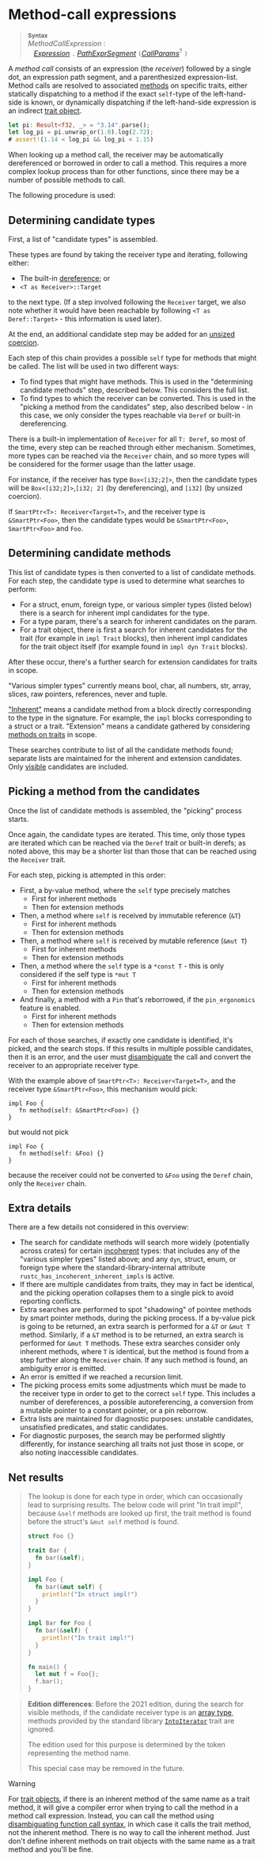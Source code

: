 # Method-call expressions

> **<sup>Syntax</sup>**\
> _MethodCallExpression_ :\
> &nbsp;&nbsp; [_Expression_] `.` [_PathExprSegment_] `(`[_CallParams_]<sup>?</sup> `)`

A _method call_ consists of an expression (the *receiver*) followed by a single dot, an expression path segment, and a parenthesized expression-list.
Method calls are resolved to associated [methods] on specific traits, either statically dispatching to a method if the exact `self`-type of the left-hand-side is known, or dynamically dispatching if the left-hand-side expression is an indirect [trait object](../types/trait-object.md).

```rust
let pi: Result<f32, _> = "3.14".parse();
let log_pi = pi.unwrap_or(1.0).log(2.72);
# assert!(1.14 < log_pi && log_pi < 1.15)
```

When looking up a method call, the receiver may be automatically dereferenced or borrowed in order to call a method.
This requires a more complex lookup process than for other functions, since there may be a number of possible methods to call.

The following procedure is used:

## Determining candidate types

First, a list of "candidate types" is assembled.

These types are found by taking the receiver type and iterating, following either:

* The built-in [dereference]; or
* `<T as Receiver>::Target`

to the next type. (If a step involved following the `Receiver` target, we also
note whether it would have been reachable by following `<T as
Deref::Target>` - this information is used later).

At the end, an additional candidate step may be added for
an [unsized coercion].

Each step of this chain provides a possible `self` type for methods that
might be called. The list will be used in two different ways:

* To find types that might have methods. This is used in the
  "determining candidate methods" step, described below. This considers
  the full list.
* To find types to which the receiver can be converted. This is used in the
  "picking a method from the candidates" step, also described below - in this
  case, we only consider the types reachable via `Deref` or built-in
  dereferencing.

There is a built-in implementation of `Receiver` for all `T: Deref`, so
most of the time, every step can be reached through either mechanism.
Sometimes, more types can be reached via the `Receiver` chain, and so
more types will be considered for the former usage than the latter usage.

For instance, if the receiver has type `Box<[i32;2]>`, then the candidate types
will be `Box<[i32;2]>`,`[i32; 2]` (by dereferencing), and `[i32]` (by unsized
coercion).

If `SmartPtr<T>: Receiver<Target=T>`, and the receiver type is `&SmartPtr<Foo>`,
then the candidate types would be `&SmartPtr<Foo>`, `SmartPtr<Foo>` and `Foo`.

## Determining candidate methods

This list of candidate types is then converted to a list of candidate methods.
For each step, the candidate type is used to determine what searches to perform:

* For a struct, enum, foreign type, or various simpler types (listed below)
  there is a search for inherent impl candidates for the type.
* For a type param, there's a search for inherent candidates on the param.
* For a trait object, there is first a search for inherent candidates for
  the trait (for example in `impl Trait` blocks), then inherent impl
  candidates for the trait object itself (for example found in `impl dyn Trait`
  blocks).

After these occur, there's a further search for extension candidates for
traits in scope.

"Various simpler types" currently means bool, char, all numbers, str, array,
slices, raw pointers, references, never and tuple.

["Inherent"][inherent] means a candidate method from a block directly
corresponding to the type in the signature. For example, the `impl` blocks
corresponding to a struct or a trait. "Extension" means a candidate gathered
by considering [methods on traits] in scope.

These searches contribute to list of all the candidate methods found;
separate lists are maintained for the inherent and extension candidates.
Only [visible] candidates are included.

## Picking a method from the candidates

Once the list of candidate methods is assembled, the "picking" process
starts.

Once again, the candidate types are iterated. This time, only those types
are iterated which can be reached via the `Deref` trait or built-in derefs;
as noted above, this may be a shorter list than those that can be reached
using the `Receiver` trait.

For each step, picking is attempted in this order:

* First, a by-value method, where the `self` type precisely matches
  * First for inherent methods
  * Then for extension methods
* Then, a method where `self` is received by immutable reference (`&T`)
  * First for inherent methods
  * Then for extension methods
* Then, a method where `self` is received by mutable reference (`&mut T`)
  * First for inherent methods
  * Then for extension methods
* Then, a method where the `self` type is a `*const T` - this is only considered
  if the self type is `*mut T`
  * First for inherent methods
  * Then for extension methods
* And finally, a method with a `Pin` that's reborrowed, if the `pin_ergonomics`
  feature is enabled.
  * First for inherent methods
  * Then for extension methods

For each of those searches, if exactly one candidate is identified,
it's picked, and the search stops. If this results in multiple possible candidates,
then it is an error, and the user must [disambiguate][disambiguate call]
the call and convert the receiver to an appropriate receiver type.

With the example above of `SmartPtr<T>: Receiver<Target=T>`, and the receiver
type `&SmartPtr<Foo>`, this mechanism would pick:

```rust,ignore
impl Foo {
   fn method(self: &SmartPtr<Foo>) {}
}
```

but would not pick

```rust,ignore
impl Foo {
   fn method(self: &Foo) {}
}
```

because the receiver could not be converted to `&Foo` using the `Deref` chain,
only the `Receiver` chain.

## Extra details

There are a few details not considered in this overview:

* The search for candidate methods will search more widely (potentially
  across crates) for certain [incoherent] types: that includes any of
  the "various simpler types" listed above; and any `dyn`, struct, enum, or
  foreign type where the standard-library-internal attribute
  `rustc_has_incoherent_inherent_impls` is active.
* If there are multiple candidates from traits, they may in fact be
  identical, and the picking operation collapses them to a single pick to avoid
  reporting conflicts.
* Extra searches are performed to spot "shadowing" of pointee methods
  by smart pointer methods, during the picking process. If a by-value pick
  is going to be returned, an extra search is performed for a `&T` or
  `&mut T` method. Similarly, if a `&T` method is to be returned, an extra
  search is performed for `&mut T` methods. These extra searches consider
  only inherent methods, where `T` is identical, but the method is
  found from a step further along the `Receiver` chain. If any such method
  is found, an ambiguity error is emitted.
* An error is emitted if we reached a recursion limit.
* The picking process emits some adjustments which must be made to the
  receiver type in order to get to the correct `self` type. This includes
  a number of dereferences, a possible autoreferencing, a conversion from
  a mutable pointer to a constant pointer, or a pin reborrow.
* Extra lists are maintained for diagnostic purposes:
  unstable candidates, unsatisfied predicates, and static candidates.
* For diagnostic purposes, the search may be performed slightly differently,
  for instance searching all traits not just those in scope, or also noting
  inaccessible candidates.

## Net results

> The lookup is done for each type in order, which can occasionally lead to surprising results.
> The below code will print "In trait impl!", because `&self` methods are looked up first, the trait method is found before the struct's `&mut self` method is found.
>
> ```rust
> struct Foo {}
>
> trait Bar {
>   fn bar(&self);
> }
>
> impl Foo {
>   fn bar(&mut self) {
>     println!("In struct impl!")
>   }
> }
>
> impl Bar for Foo {
>   fn bar(&self) {
>     println!("In trait impl!")
>   }
> }
>
> fn main() {
>   let mut f = Foo{};
>   f.bar();
> }
> ```

> **Edition differences**: Before the 2021 edition, during the search for visible methods, if the candidate receiver type is an [array type], methods provided by the standard library [`IntoIterator`] trait are ignored.
>
> The edition used for this purpose is determined by the token representing the method name.
>
> This special case may be removed in the future.


> [!WARNING]
> For [trait objects], if there is an inherent method of the same name as a trait method, it will give a compiler error when trying to call the method in a method call expression.
> Instead, you can call the method using [disambiguating function call syntax], in which case it calls the trait method, not the inherent method.
> There is no way to call the inherent method.
> Just don't define inherent methods on trait objects with the same name as a trait method and you'll be fine.

[_CallParams_]: call-expr.md
[_Expression_]: ../expressions.md
[_PathExprSegment_]: ../paths.md#paths-in-expressions
[visible]: ../visibility-and-privacy.md
[array type]: ../types/array.md
[trait objects]: ../types/trait-object.md
[disambiguate call]: call-expr.md#disambiguating-function-calls
[disambiguating function call syntax]: call-expr.md#disambiguating-function-calls
[dereference]: operator-expr.md#the-dereference-operator
[methods]: ../items/associated-items.md#methods
[unsized coercion]: ../type-coercions.md#unsized-coercions
[`IntoIterator`]: std::iter::IntoIterator
[inherent]: ../items/implementations.md#inherent-implementations
[methods on traits]: ../items/implementations.md#trait-implementations
[incoherent]: ../items/implementations.md#trait-implementation-coherence
